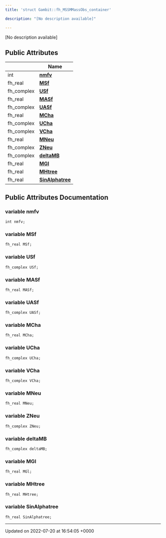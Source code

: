 ```yaml
---
title: 'struct Gambit::fh_MSSMMassObs_container'

description: "[No description available]"

---
```









[No description available]

## Public Attributes

|                | Name           |
| -------------- | -------------- |
| int | **[nmfv](/documentation/code/classes/structgambit_1_1fh__mssmmassobs__container/#variable-nmfv)**  |
| fh_real | **[MSf](/documentation/code/classes/structgambit_1_1fh__mssmmassobs__container/#variable-msf)**  |
| fh_complex | **[USf](/documentation/code/classes/structgambit_1_1fh__mssmmassobs__container/#variable-usf)**  |
| fh_real | **[MASf](/documentation/code/classes/structgambit_1_1fh__mssmmassobs__container/#variable-masf)**  |
| fh_complex | **[UASf](/documentation/code/classes/structgambit_1_1fh__mssmmassobs__container/#variable-uasf)**  |
| fh_real | **[MCha](/documentation/code/classes/structgambit_1_1fh__mssmmassobs__container/#variable-mcha)**  |
| fh_complex | **[UCha](/documentation/code/classes/structgambit_1_1fh__mssmmassobs__container/#variable-ucha)**  |
| fh_complex | **[VCha](/documentation/code/classes/structgambit_1_1fh__mssmmassobs__container/#variable-vcha)**  |
| fh_real | **[MNeu](/documentation/code/classes/structgambit_1_1fh__mssmmassobs__container/#variable-mneu)**  |
| fh_complex | **[ZNeu](/documentation/code/classes/structgambit_1_1fh__mssmmassobs__container/#variable-zneu)**  |
| fh_complex | **[deltaMB](/documentation/code/classes/structgambit_1_1fh__mssmmassobs__container/#variable-deltamb)**  |
| fh_real | **[MGl](/documentation/code/classes/structgambit_1_1fh__mssmmassobs__container/#variable-mgl)**  |
| fh_real | **[MHtree](/documentation/code/classes/structgambit_1_1fh__mssmmassobs__container/#variable-mhtree)**  |
| fh_real | **[SinAlphatree](/documentation/code/classes/structgambit_1_1fh__mssmmassobs__container/#variable-sinalphatree)**  |

## Public Attributes Documentation

### variable nmfv

```
int nmfv;
```


### variable MSf

```
fh_real MSf;
```


### variable USf

```
fh_complex USf;
```


### variable MASf

```
fh_real MASf;
```


### variable UASf

```
fh_complex UASf;
```


### variable MCha

```
fh_real MCha;
```


### variable UCha

```
fh_complex UCha;
```


### variable VCha

```
fh_complex VCha;
```


### variable MNeu

```
fh_real MNeu;
```


### variable ZNeu

```
fh_complex ZNeu;
```


### variable deltaMB

```
fh_complex deltaMB;
```


### variable MGl

```
fh_real MGl;
```


### variable MHtree

```
fh_real MHtree;
```


### variable SinAlphatree

```
fh_real SinAlphatree;
```


-------------------------------

Updated on 2022-07-20 at 16:54:05 +0000